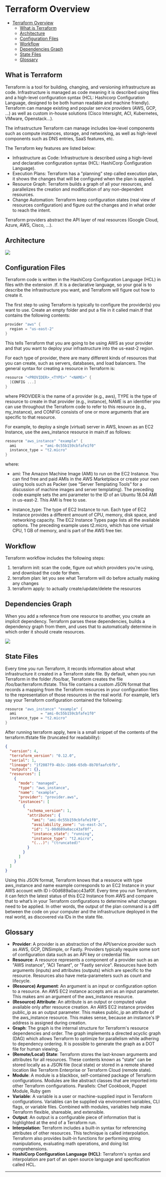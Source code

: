 # Terraform Overview

- [Terraform Overview](#terraform-overview)
  - [What is Terraform](#what-is-terraform)
  - [Architecture](#architecture)
  - [Configuration Files](#configuration-files)
  - [Workflow](#workflow)
  - [Dependencies Graph](#dependencies-graph)
  - [State Files](#state-files)
  - [Glossary](#glossary)
  
## What is Terraform  

Terraform is a tool for building, changing, and versioning infrastructure as code. Infrastructure is managed as code meaning it is described using files and a high-level configuration syntax (HCL: Hashicorp Configuration Language, designed to be both human readable and machine friendly). Terraform can manage existing and popular service providers (AWS, GCP, ...) as well as custom in-house solutions (Cisco Intersight, ACI, Kubernetes, VMware, Openstack...).

The infrastructure Terraform can manage includes low-level components such as compute instances, storage, and networking, as well as high-level components such as DNS entries, SaaS features, etc.  

The Terraform  key features are listed below:  

- Infrastructure as Code: Infrastructure is described using a high-level and declarative configuration syntax (HCL: HashiCorp Configuration Language).  
- Execution Plans: Terraform has a "planning" step called execution plan, it shows the changes that will be configured when the plan is applied.  
- Resource Graph: Terraform builds a graph of all your resources, and parallelizes the creation and modification of any non-dependent resources.  
- Change Automation: Terraform keep configuration states (real view of resources configuration) and figure out the changes and in what order to reach the intent.  

Terraform providers abstract the API layer of real resources (Google Cloud, Azure, AWS, Cisco, ...).

## Architecture

![](images/tf-architecture.png)

## Configuration Files

Terraform code is written in the HashiCorp Configuration Language (HCL) in files with the extension .tf. It is a declarative language, so your goal is to describe the infrastructure you want, and Terraform will figure out how to create it. 

The first step to using Terraform is typically to configure the provider(s) you want to use. Create an empty folder and put a file in it called main.tf that contains the following contents:

```go
provider "aws" {
  region = "us-east-2"
}
```

This tells Terraform that you are going to be using AWS as your provider and that you want to deploy your infrastructure into the us-east-2 region.

For each type of provider, there are many different kinds of resources that you can create, such as servers, databases, and load balancers. The general syntax for creating a resource in Terraform is:

```go
resource "<PROVIDER>_<TYPE>" "<NAME>" {
  [CONFIG ...]
}
```

where PROVIDER is the name of a provider (e.g., aws), TYPE is the type of resource to create in that provider (e.g., instance), NAME is an identifier you can use throughout the Terraform code to refer to this resource (e.g., my_instance), and CONFIG consists of one or more arguments that are specific to that resource.

For example, to deploy a single (virtual) server in AWS, known as an EC2 Instance, use the aws_instance resource in main.tf as follows:

```go
resource "aws_instance" "example" {
  ami           = "ami-0c55b159cbfafe1f0"
  instance_type = "t2.micro"
}
```

where:

- ami: The Amazon Machine Image (AMI) to run on the EC2 Instance. You can find free and paid AMIs in the AWS Marketplace or create your own using tools such as Packer (see “Server Templating Tools” for a discussion of machine images and server templating). The preceding code example sets the ami parameter to the ID of an Ubuntu 18.04 AMI in us-east-2. This AMI is free to use.

- instance_type: The type of EC2 Instance to run. Each type of EC2 Instance provides a different amount of CPU, memory, disk space, and networking capacity. The EC2 Instance Types page lists all the available options. The preceding example uses t2.micro, which has one virtual CPU, 1 GB of memory, and is part of the AWS free tier.

## Workflow

Terraform workflow includes the following steps:

1. terraform init: scan the code, figure out which providers you’re using, and download the code for them.
2. terrafom plan: let you see what Terraform will do before actually making any changes
3. terraform apply: to actually create/update/delete the resources

## Dependencies Graph

When you add a reference from one resource to another, you create an implicit dependency. Terraform parses these dependencies, builds a dependency graph from them, and uses that to automatically determine in which order it should create resources.

![](images/graph.png)

## State Files

Every time you run Terraform, it records information about what infrastructure it created in a Terraform state file. By default, when you run Terraform in the folder /foo/bar, Terraform creates the file /foo/bar/terraform.tfstate. This file contains a custom JSON format that records a mapping from the Terraform resources in your configuration files to the representation of those resources in the real world. For example, let’s say your Terraform configuration contained the following:

```go
resource "aws_instance" "example" {
  ami           = "ami-0c55b159cbfafe1f0"
  instance_type = "t2.micro"
}
```

After running terraform apply, here is a small snippet of the contents of the terraform.tfstate file (truncated for readability):

```json
{
  "version": 4,
  "terraform_version": "0.12.0",
  "serial": 1,
  "lineage": "1f2087f9-4b3c-1b66-65db-8b78faafc6fb",
  "outputs": {},
  "resources": [
    {
      "mode": "managed",
      "type": "aws_instance",
      "name": "example",
      "provider": "provider.aws",
      "instances": [
        {
          "schema_version": 1,
          "attributes": {
            "ami": "ami-0c55b159cbfafe1f0",
            "availability_zone": "us-east-2c",
            "id": "i-00d689a0acc43af0f",
            "instance_state": "running",
            "instance_type": "t2.micro",
            "(...)": "(truncated)"
          }
        }
      ]
    }
  ]
}
```

Using this JSON format, Terraform knows that a resource with type aws_instance and name example corresponds to an EC2 Instance in your AWS account with ID i-00d689a0acc43af0f. Every time you run Terraform, it can fetch the latest status of this EC2 Instance from AWS and compare that to what’s in your Terraform configurations to determine what changes need to be applied. In other words, the output of the plan command is a diff between the code on your computer and the infrastructure deployed in the real world, as discovered via IDs in the state file.

## Glossary

- **Provider**: A provider is an abstraction of the API/service provider such as AWS, GCP, DNSimple, or Fastly. Providers typically require some sort of configuration data such as an API key or credential file.  
- **Resource**: A resource represents a component of a provider such as an "AWS instance", ”ACI Tenant", or "Fastly service". Resources have both arguments (inputs) and attributes (outputs) which are specific to the resource. Resources also have meta-parameters such as count and lifecycle.  
- **(Resource) Argument**: An argument is an input or configuration option to a resource. An AWS EC2 instance accepts ami as an input parameter. This makes ami an argument of the aws_instance resource.  
- **(Resource) Attribute**: An attribute is an output or computed value available only after resource creation. An AWS EC2 instance provides public_ip as an output parameter. This makes public_ip an attribute of the aws_instance resource. This makes sense, because an instance's IP address is assigned during creation.  
- **Graph**: The graph is the internal structure for Terraform's resource dependencies and order. The graph implements a directed acyclic graph (DAG) which allows Terraform to optimize for parallelism while adhering to dependency ordering. It is possible to generate the graph as a DOT file for human viewing.  
- **(Remote/Local) State**: Terraform stores the last-known arguments and attributes for all resources. These contents known as "state" can be stored locally as a JSON file (local state) or stored in a remote shared location like Terraform Enterprise or Terraform Cloud (remote state).  
- **Module**: A module is a blackbox, self-contained package of Terraform configurations. Modules are like abstract classes that are imported into other Terraform configurations. Parallels: Chef Cookbook, Puppet Module, Ruby gem  
- **Variable**: A variable is a user or machine-supplied input in Terraform configurations. Variables can be supplied via environment variables, CLI flags, or variable files. Combined with modules, variables help make Terraform flexible, shareable, and extensible.  
- **Output**: An output is a configurable piece of information that is highlighted at the end of a Terraform run.  
- **Interpolation**: Terraform includes a built-in syntax for referencing attributes of other resources. This technique is called interpolation. Terraform also provides built-in functions for performing string manipulations, evaluating math operations, and doing list comprehensions.  
- **HashiCorp Configuration Language (HCL)**: Terraform's syntax and interpolation are part of an open source language and specification called HCL.  

---
